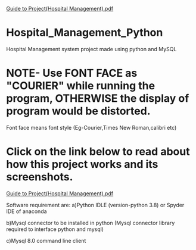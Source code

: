 [Guide to Project(Hospital Management).pdf](https://github.com/Ravikant2003/Hospital_Management_Python/files/7515666/Guide.to.Project.Hospital.Management.pdf)
# Hospital_Management_Python
Hospital Management system project made using python and MySQL

# NOTE- Use FONT FACE as "COURIER"  while running the program,  OTHERWISE the display of program would be distorted. 
Font face means font style (Eg-Courier,Times New Roman,calibri etc)

# Click on the link below to read about how this project works and its screenshots. 
[Guide to Project(Hospital Management).pdf](https://github.com/Ravikant2003/Hospital_Management_Python/files/7515666/Guide.to.Project.Hospital.Management.pdf)

Software requirement are:
a)Python IDLE (version-python 3.8) or Spyder IDE of anaconda 

b)Mysql connector to be installed in python (Mysql connector library required to interface python and mysql)

c)Mysql 8.0 command line client
